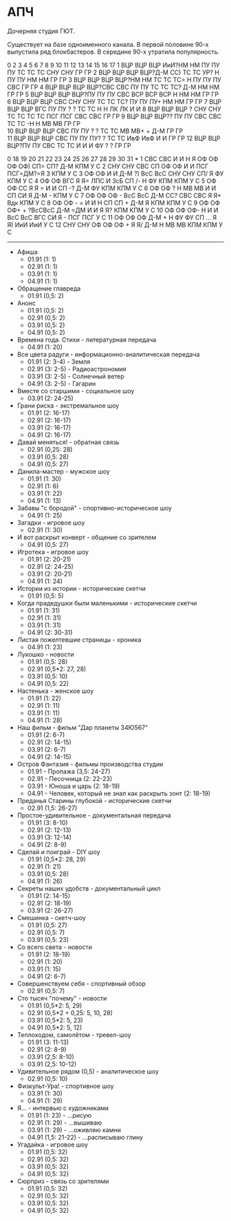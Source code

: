 # АПЧ

Дочерняя студия ГЮТ.

Существует на базе одноименного канала. В первой половине 90-х выпустила ряд блокбастеров.
В середине 90-х утратила популярность. 

0   2   3   4   5   6   7   8   9   10  11  12  13  14  15  16  17
1   ВЦР ВЦР ВЦР ИиИ?НМ  НМ  ПУ  ПУ  ПУ  ТС  ТС  ТС  СНУ СНУ ГР  ГР
2   ВЦР ВЦР ВЦР ВЦР?Д-М СС) ТС  ТС  УР? Н   ПУ  ПУ  НМ  НМ  ГР  ГР
3   ВЦР ВЦР ВЦР ВЦР?НМ  НМ  ТС  ТС  ТС= Н   ПУ  ПУ  ПУ  СВС ГР  ГР
4   ВЦР ВЦР ВЦР ВЦР?СВС СВС ПУ  ПУ  ТС  ТС  ТС? Д-М НМ  НМ  ГР  ГР
5   ВЦР ВЦР ВЦР ВЦР?ПУ  ПУ  ПУ  СВС ВСР ВСР ВСР Н   НМ  НМ  ГР  ГР
6   ВЦР ВЦР ВЦР СВС СНУ СНУ ТС  ТС  ТС? ПУ  ПУ  ПУ+ НМ  НМ  ГР  ГР
7   ВЦР ВЦР ВЦР ВГС ПУ  ПУ  ?   ?   ТС  ТС  Н   Н   ЛК  ЛК  И   И
8   ВЦР ВЦР ВЦР ?   СНУ СНУ ТС  ТС  ТС  ТС  ПСГ ПСГ СВС СВС ГР  ГР
9   ВЦР ВЦР ВЦР??   ПУ  ПУ  СВС СВС ТС  ТС  -Н  Н   МВ  МВ  ГР  ГР  
10  ВЦР ВЦР ВЦР СВС ПУ  ПУ  ?   ?   ТС  ТС  МВ  МВ+ +   Д-М ГР  ГР  
11  ВЦР ВЦР ВЦР СВС ПУ  ПУ  ПУ? ?   ТС  ТС  ИвФ ИвФ И   И   ГР  ГР
12  ВЦР ВЦР ВЦР?ПУ  ПУ  СВС ТС  ТС  И   И   И   ФУ  ?   ?   ГР  ГР
    

0   18  19  20  21  22  23  24  25  26  27  28  29  30  31  *
1   СВС СВС И   И   Н   Я   ОФ  ОФ  ОФ  ОФ) СП= СП? Д-М КПМ У   С
2   СНУ СНУ СВС СП  ОФ  ОФ  И   И   ПСГ ПСГ=ДМ?=Я   З   КПМ У   С
3   ОФ  ОФ  И   И   Д-М  ?) ВсС ВсС СНУ СНУ СП/ Я   ФУ  КПМ У   С
4   ОФ  ОФ  ВГС Я   Я=  ЛПС И   ЗсБ СП  /-  Н   ФУ  КПМ КПМ У   С
5   ОФ  ОФ  СС  Я   Я   =   И   И   СП  -?  Д-М ФУ  КПМ КПМ У   С
6   ОФ  ОФ  ?   Н   МВ  МВ  И   И   СП  СИ  Я   Д-М -   КПМ У   С
7   ОФ  ОФ  ОФ  -   ВсС ВсС Д-М СС? СВС СВС Я   Я+  Вдк КПМ У   С
8   ОФ  ОФ  -   =   И   И   Н   СП  СП  +   Д-М Я   КПМ КПМ У   С
9   ОФ  ОФ  ОФ+ +   ?ВсСВсС Д-М =ДМ И   И   Я   Я?  КПМ КПМ У   С
10  ОФ  ОФ  ОФ- Н   И   И   ВсС ВсС ВГС СИ  Я   -   ПСГ ПСГ У   С
11  ОФ  ОФ  ОФ  Д-М +   Н   ФУ  ФУ  СП  ... Я   Я)  ИиИ ИиИ У   С
12  СНУ СНУ ОФ  ОФ  ОФ  +   Я   Я/  Д-М Н   МВ  МВ  КПМ КПМ У   С


----

* Афиша
  * 01.91 (1: 1)
  * 02.91 (1: 1)
  * 03.91 (1: 1)
  * 04.91 (1: 1)
* Обращение главреда
  * 01.91 (0,5: 2)
* Анонс
  * 01.91 (0,5: 2)
  * 02.91 (0,5: 2)
  * 03.91 (0,5: 2)
  * 04.91 (0,5: 2)
* Времена года. Стихи - литературная передача
  * 04.91 (1: 20)
* Все цвета радуги - информационно-аналитическая передача
  * 01.91 (2: 3-4) - Земля
  * 02.91 (3: 2-5) - Радиоастрономия
  * 03.91 (3: 2-5) - Солнечный ветер
  * 04.91 (3: 2-5) - Гагарин
* Вместе со старшими - социальное шоу
  * 03.91 (2: 24-25)
* Грани риска - экстремальное шоу
  * 01.91 (2: 16-17)
  * 02.91 (2: 16-17)
  * 03.91 (2: 16-17)
  * 04.91 (2: 16-17)
* Давай меняться! - обратная связь
  * 02.91 (0,25: 28)
  * 03.91 (0,5: 28)
  * 04.91 (0,5: 27)
* Данила-мастер - мужское шоу
  * 01.91 (1: 30)
  * 02.91 (1: 6)
  * 03.91 (1: 22)
  * 04.91 (1: 13)
* Забавы "с бородой" - спортивно-историческое шоу
  * 04.91 (1: 25)
* Загадки - игровое шоу
  * 02.91 (1: 30)
* И вот раскрыт конверт - общение со зрителем
  * 04.91 (0,5: 27)
* Игротека - игровое шоу
  * 01.91 (2: 20-21)
  * 02.91 (2: 24-25)
  * 03.91 (2: 20-21)
  * 04.91 (1: 24)
* Истории из истории - исторические скетчи
  * 01.91 (0,5: 5)
* Когда прадедушки были маленькими - исторические скетчи
  * 01.91 (1: 31)
  * 02.91 (1: 31)
  * 03.91 (1: 31)
  * 04.91 (2: 30-31)
* Листая пожелтевшие страницы - хроника
  * 04.91 (1: 23)
* Лукошко - новости
  * 01.91 (0,5: 28)
  * 02.91 (0,5*2: 27, 28)
  * 03.91 (0,5: 10)
  * 04.91 (0,5: 22)
* Настенька - женское шоу
  * 01.91 (1: 22)
  * 02.91 (1: 11)
  * 03.91 (1: 11)
  * 04.91 (1: 28)
* Наш фильм - фильм "Дар планеты 34Ю567"
  * 01.91 (2: 6-7)
  * 02.91 (2: 14-15)
  * 03.91 (2: 6-7)
  * 04.91 (2: 14-15)
* Остров Фантазия - фильмы производства студии
  * 01.91 - Пропажа (3,5: 24-27)
  * 02.91 - Песочница (2: 22-23)
  * 03.91 - Юноша и царь (2: 18-19)
  * 04.91 - Человек, который не знал как раскрыть зонт (2: 18-19)
* Преданья Старины глубокой - исторические скетчи
  * 02.91 (1,5: 26-27)
* Простое-удивительное - документальная передача
  * 01.91 (3: 8-10)
  * 02.91 (2: 12-13)
  * 03.91 (3: 12-14)
  * 04.91 (2: 8-9)
* Сделай и поиграй - DIY шоу
  * 01.91 (0,5*2: 28, 29)
  * 02.91 (1: 21)
  * 03.91 (0,5: 28)
  * 04.91 (1: 26)
* Секреты наших удобств - документальный цикл
  * 01.91 (2: 14-15)
  * 02.91 (2: 18-19)
  * 03.91 (2: 26-27)
* Смешинка - скетч-шоу
  * 01.91 (0,5: 27)
  * 02.91 (0,5: 7)
  * 03.91 (0,5: 23)
* Со всего света - новости
  * 01.91 (2: 18-19)
  * 02.91 (1: 20)
  * 03.91 (1: 15)
  * 04.91 (2: 6-7)
* Совершенствуем себя - спортивный обзор
  * 02.91 (0,5: 7)
* Сто тысяч "почему" - новости
  * 01.91 (0,5*2: 5, 29)
  * 02.91 (0,5*2 + 0,25: 5, 10, 28)
  * 03.91 (0,5*2: 5, 23)
  * 04.91 (0,5*2: 5, 12)
* Теплоходом, самолётом - тревел-шоу
  * 01.91 (3: 11-13)
  * 02.91 (2: 8-9)
  * 03.91 (2,5: 8-10)
  * 03.91 (2,5: 10-12)
* Удивительное рядом (0,5) - аналитическое шоу
  * 02.91 (0,5: 10)
* Физкульт-Ура! - спортивное шоу
  * 03.91 (1: 30)
  * 04.91 (1: 29)
* Я... - интервью с художниками
  * 01.91 (1: 23) - ...рисую
  * 02.91 (1: 29) - ...вышиваю
  * 03.91 (1: 29) - ...оживляю камни
  * 04.91 (1,5: 21-22) - ...расписываю глину
* Угадайка - игровое шоу
  * 01.91 (0,5: 32)
  * 02.91 (0,5: 32)
  * 03.91 (0,5: 32)
  * 04.91 (0,5: 32)
* Сюрприз  - связь со зрителями
  * 01.91 (0,5: 32)
  * 02.91 (0,5: 32)
  * 03.91 (0,5: 32)
  * 04.91 (0,5: 32)
